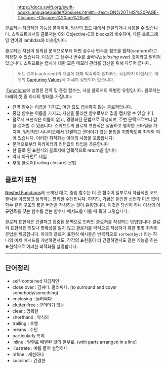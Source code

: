 > https://docs.swift.org/swift-book/LanguageGuide/Closures.html#:~:text=ON%20THIS%20PAGE-,Closures,-Closures%20are%20self

클로저는 자급적인 기능성 블럭이며, 당신의 코드 내에서 전달되거나 사용될 수 있습니다. 스위프트에서의 클로저는 C와 Objective-C의 blocks와 비슷하며, 다른 프로그래밍 언어의 lambdas와 비슷합니다.

클로저는 자신이 정의된 문맥으로부터 어떤 상수나 변수를 참조를 캡처(capture)하고 저장할 수 있습니다. 이것은 그 상수나 변수를 *둘러싸는(closing over)* 것이라고 알려져 있습니다. 스위프트는 캡처에 대한 모든 메모리 관리를 당신을 위해 다루어 줍니다.

> 노트
> 캡처(capturing)의 개념에 대해 익숙하지 않더라도 걱정하지 마십시오. 아래의 [Capturing Values](https://docs.swift.org/swift-book/LanguageGuide/Closures.html#ID103)에 자세히 설명되어 있습니다.

 [Functions](https://docs.swift.org/swift-book/LanguageGuide/Functions.html)에 설명된 전역 및 중첩 함수는, 사실 클로저의 특별한 유형입니다. 클로저는 아래의 셋 중 하나의 형태를 가집니다:
- 전역 함수는 이름을 가지고, 어떤 값도 캡처하지 않는 클로저입니다.
- 중첩 함수는 이름을 가지고, 자신을 둘러싼 함수로부터 값을 캡처할 수 있습니다.
- 클로저 표현식은 이름이 없고, 경량화된 문법으로 작성되며, 주변 문맥으로부터 값을 캡처할 수 있습니다.
스위프트의 클로저 표현식은 깔끔하고 명확한 스타일을 가지며, 일반적인 시나리오에서 간결하고 군더더기 없는 문법을 지향하도록 최적화 되어 있습니다. 이러한 최적화는 아래의 사항을 포함합니다:
- 문맥으로부터 파라미터와 리턴값의 타입을 추론합니다
- 한 줄로 된 표현식의 클로저에 암묵적으로 return을 합니다
- 약식 아규먼트 네임
- 후행 클로저(trailing closure) 문법

## 클로저 표현
[Nested Functions](https://docs.swift.org/swift-book/LanguageGuide/Functions.html#ID178)에 소개된 대로, 중첩 함수는 더 큰 함수이 일부로서 자급적인 코드 블럭을 이름짓고 정의하는 편리한 수단입니다. 하지만, 가끔은 완전한 선언과 이름 없이 함수 같은 구조의 짧은 버전을 작성하는 것이 유용합니다. 이것은 당신이 하나 이상의 아규먼트를 갖는 함수를 받는 함수나 메서드를 다룰 때 특히 그렇습니다.

클로저 표현식은 간결하고 집중된 문맥으로 인라인 클로저를 작성하는 방법입니다. 클로저 표현식은 의도나 명확성을 잃지 않고 클로저를 약식으로 작성하기 위한 몇몇 최적화 문법을 제공합니다. 아래의 클로저 표현식 예시들은 반복적으로 `sorted(by:)` 라는 하나의 예제 메서드를 개선하면서도, 각각의 표현들이 더 간결하면서도 같은 기능을 하는 표현식으로 이러한 최적화를 설명합니다.

---

## 단어정리
- self-contained 자급적인
- close over : 감싸다. 둘러싸다. (to surround and cover somebody/something)
- enclosing : 둘러싸다
- clutter-free : 군더더기 없는
- clear : 명확한
- shorthand : 약식의
- trailing : 후행
- means : 수단
- particularly 특히
- inline : 일렬로 배열된 것의 일부로. (with parts arranged in a line)
- illustrate : 예를 들어 설명하다
- refine : 개선하다
- succinct : 간결한